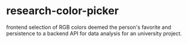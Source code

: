 # research-color-picker
frontend selection of RGB colors deemed the person's favorite and persistence to a backend API for data analysis for an university project.
